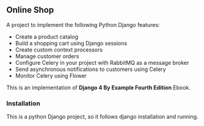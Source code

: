 ## Online Shop

A project to implement the following Python Django features:

- Create a product catalog
- Build a shopping cart using Django sessions
- Create custom context processors
- Manage customer orders
- Configure Celery in your project with RabbitMQ as a message broker
- Send asynchronous notifications to customers using Celery
- Monitor Celery using Flower


This is an implementation of **Django 4 By Example Fourth Edition** Ebook.

### Installation
This is a python Django project, so it follows django installation and running.
